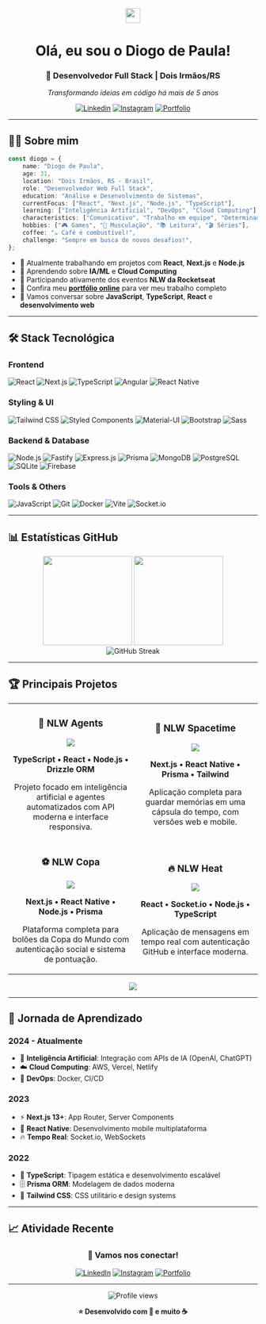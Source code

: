 <div align="center">
  <img src="https://github.com/TheDudeThatCode/TheDudeThatCode/blob/master/Assets/Hi.gif" width="30">
  
  # Olá, eu sou o Diogo de Paula! 
  
  ### 🚀 Desenvolvedor Full Stack | Dois Irmãos/RS
  
  <p align="center">
    <em>Transformando ideias em código há mais de 5 anos</em>
  </p>
  
  [![Linkedin](https://img.shields.io/badge/-LinkedIn-0077B5?style=flat-square&logo=Linkedin&logoColor=white&link=https://www.linkedin.com/in/diogo-de-paula-654567165/)](https://www.linkedin.com/in/diogo-de-paula-654567165/)
  [![Instagram](https://img.shields.io/badge/-Instagram-E4405F?style=flat-square&logo=instagram&logoColor=white&link=https://www.instagram.com/diogo_d_paula/)](https://www.instagram.com/diogo_d_paula/)
  [![Portfolio](https://img.shields.io/badge/-Portfolio-000000?style=flat-square&logo=vercel&logoColor=white&link=https://curriculo-diogo-de-paula.vercel.app/)](https://curriculo-diogo-de-paula.vercel.app/)
  
</div>

---

## 🧑‍💻 **Sobre mim**

```typescript
const diogo = {
	name: "Diogo de Paula",
	age: 31,
	location: "Dois Irmãos, RS - Brasil",
	role: "Desenvolvedor Web Full Stack",
	education: "Análise e Desenvolvimento de Sistemas",
	currentFocus: ["React", "Next.js", "Node.js", "TypeScript"],
	learning: ["Inteligência Artificial", "DevOps", "Cloud Computing"],
	characteristics: ["Comunicativo", "Trabalho em equipe", "Determinado", "Positivo"],
	hobbies: ["🎮 Games", "💪 Musculação", "📚 Leitura", "🎬 Séries"],
	coffee: "☕ Café é combustível!",
	challenge: "Sempre em busca de novos desafios!",
};
```

-   🔭 Atualmente trabalhando em projetos com **React**, **Next.js** e **Node.js**
-   🌱 Aprendendo sobre **IA/ML** e **Cloud Computing**
-   👥 Participando ativamente dos eventos **NLW da Rocketseat**
-   💼 Confira meu [**portfólio online**](https://curriculo-diogo-de-paula.vercel.app/) para ver meu trabalho completo
-   💬 Vamos conversar sobre **JavaScript**, **TypeScript**, **React** e **desenvolvimento web**

---

## 🛠️ **Stack Tecnológica**

### **Frontend**

![React](https://img.shields.io/badge/React-20232A?style=for-the-badge&logo=react&logoColor=61DAFB)
![Next.js](https://img.shields.io/badge/Next.js-000000?style=for-the-badge&logo=nextdotjs&logoColor=white)
![TypeScript](https://img.shields.io/badge/TypeScript-007ACC?style=for-the-badge&logo=typescript&logoColor=white)
![Angular](https://img.shields.io/badge/Angular-DD0031?style=for-the-badge&logo=angular&logoColor=white)
![React Native](https://img.shields.io/badge/React_Native-20232A?style=for-the-badge&logo=react&logoColor=61DAFB)

### **Styling & UI**

![Tailwind CSS](https://img.shields.io/badge/Tailwind_CSS-38B2AC?style=for-the-badge&logo=tailwind-css&logoColor=white)
![Styled Components](https://img.shields.io/badge/styled--components-DB7093?style=for-the-badge&logo=styled-components&logoColor=white)
![Material-UI](https://img.shields.io/badge/Material--UI-0081CB?style=for-the-badge&logo=material-ui&logoColor=white)
![Bootstrap](https://img.shields.io/badge/Bootstrap-563D7C?style=for-the-badge&logo=bootstrap&logoColor=white)
![Sass](https://img.shields.io/badge/Sass-CC6699?style=for-the-badge&logo=sass&logoColor=white)

### **Backend & Database**

![Node.js](https://img.shields.io/badge/Node.js-43853D?style=for-the-badge&logo=node.js&logoColor=white)
![Fastify](https://img.shields.io/badge/fastify-202020?style=for-the-badge&logo=fastify&logoColor=white)
![Express.js](https://img.shields.io/badge/Express.js-404D59?style=for-the-badge&logo=express&logoColor=white)
![Prisma](https://img.shields.io/badge/Prisma-3982CE?style=for-the-badge&logo=Prisma&logoColor=white)
![MongoDB](https://img.shields.io/badge/MongoDB-4EA94B?style=for-the-badge&logo=mongodb&logoColor=white)
![PostgreSQL](https://img.shields.io/badge/PostgreSQL-316192?style=for-the-badge&logo=postgresql&logoColor=white)
![SQLite](https://img.shields.io/badge/SQLite-07405E?style=for-the-badge&logo=sqlite&logoColor=white)
![Firebase](https://img.shields.io/badge/Firebase-039BE5?style=for-the-badge&logo=Firebase&logoColor=white)

### **Tools & Others**

![JavaScript](https://img.shields.io/badge/JavaScript-F7DF1E?style=for-the-badge&logo=javascript&logoColor=black)
![Git](https://img.shields.io/badge/Git-F05032?style=for-the-badge&logo=git&logoColor=white)
![Docker](https://img.shields.io/badge/Docker-2496ED?style=for-the-badge&logo=docker&logoColor=white)
![Vite](https://img.shields.io/badge/Vite-646CFF?style=for-the-badge&logo=vite&logoColor=white)
![Socket.io](https://img.shields.io/badge/Socket.io-black?style=for-the-badge&logo=socket.io&badgeColor=010101)

---

## 📊 **Estatísticas GitHub**

<div align="center">
  <img height="180em" src="https://github-readme-stats.vercel.app/api?username=DiogodePaula&show_icons=true&theme=radical&include_all_commits=true&count_private=true"/>
  <img height="180em" src="https://github-readme-stats.vercel.app/api/top-langs/?username=DiogodePaula&layout=compact&langs_count=8&theme=radical"/>
</div>

<div align="center">
  <img src="https://github-readme-streak-stats.herokuapp.com/?user=DiogodePaula&theme=radical" alt="GitHub Streak" />
</div>

---

## 🏆 **Principais Projetos**

<table>
  <tr>
    <td width="50%">
      <h3 align="center">🤖 NLW Agents</h3>
      <div align="center">  
        <a href="https://github.com/DiogodePaula/NLW/tree/master/NLW-Agents" target="_blank">
          <img src="https://img.shields.io/badge/Código-000?style=for-the-badge&logo=github&logoColor=white">
        </a>
        <p><strong>TypeScript • React • Node.js • Drizzle ORM</strong></p>
        <p>Projeto focado em inteligência artificial e agentes automatizados com API moderna e interface responsiva.</p>
      </div>
    </td>
    <td width="50%">
      <h3 align="center">🌌 NLW Spacetime</h3>
      <div align="center">
        <a href="https://github.com/DiogodePaula/NLW/tree/master/NLW-Spacetime" target="_blank">
          <img src="https://img.shields.io/badge/Código-000?style=for-the-badge&logo=github&logoColor=white">
        </a>
        <p><strong>Next.js • React Native • Prisma • Tailwind</strong></p>
        <p>Aplicação completa para guardar memórias em uma cápsula do tempo, com versões web e mobile.</p>
      </div>
    </td>
  </tr>
  <tr>
    <td width="50%">
      <h3 align="center">⚽ NLW Copa</h3>
      <div align="center">
        <a href="https://github.com/DiogodePaula/NLW/tree/master/NLW-Copa" target="_blank">
          <img src="https://img.shields.io/badge/Código-000?style=for-the-badge&logo=github&logoColor=white">
        </a>
        <p><strong>Next.js • React Native • Node.js • Prisma</strong></p>
        <p>Plataforma completa para bolões da Copa do Mundo com autenticação social e sistema de pontuação.</p>
      </div>
    </td>
    <td width="50%">
      <h3 align="center">🔥 NLW Heat</h3>
      <div align="center">
        <a href="https://github.com/DiogodePaula/NLW/tree/master/NLW-Heat" target="_blank">
          <img src="https://img.shields.io/badge/Código-000?style=for-the-badge&logo=github&logoColor=white">
        </a>
        <p><strong>React • Socket.io • Node.js • TypeScript</strong></p>
        <p>Aplicação de mensagens em tempo real com autenticação GitHub e interface moderna.</p>
      </div>
    </td>
  </tr>
</table>

<div align="center">
  <a href="https://github.com/DiogodePaula/NLW">
    <img src="https://img.shields.io/badge/Ver_Todos_Projetos-7159c1?style=for-the-badge&logo=github&logoColor=white">
  </a>
</div>

---

## 🚀 **Jornada de Aprendizado**

### **2024 - Atualmente**

-   🤖 **Inteligência Artificial**: Integração com APIs de IA (OpenAI, ChatGPT)
-   ☁️ **Cloud Computing**: AWS, Vercel, Netlify
-   🐳 **DevOps**: Docker, CI/CD

### **2023**

-   ⚡ **Next.js 13+**: App Router, Server Components
-   📱 **React Native**: Desenvolvimento mobile multiplataforma
-   🔥 **Tempo Real**: Socket.io, WebSockets

### **2022**

-   🎯 **TypeScript**: Tipagem estática e desenvolvimento escalável
-   🗄️ **Prisma ORM**: Modelagem de dados moderna
-   🎨 **Tailwind CSS**: CSS utilitário e design systems

---

## 📈 **Atividade Recente**

<!--START_SECTION:activity-->
<!--END_SECTION:activity-->

<div align="center">
  
  ### 💬 **Vamos nos conectar!**
  
  [![LinkedIn](https://img.shields.io/badge/LinkedIn-0077B5?style=for-the-badge&logo=linkedin&logoColor=white)](https://www.linkedin.com/in/diogo-de-paula-654567165/)
  [![Instagram](https://img.shields.io/badge/Instagram-E4405F?style=for-the-badge&logo=instagram&logoColor=white)](https://www.instagram.com/diogo_d_paula/)
  [![Portfolio](https://img.shields.io/badge/Portfolio-000000?style=for-the-badge&logo=vercel&logoColor=white)](https://curriculo-diogo-de-paula.vercel.app/)
  
  ---
  
  <img src="https://komarev.com/ghpvc/?username=DiogodePaula&color=7159c1&style=flat-square&label=Profile+Views" alt="Profile views" />
  
  **⭐ Desenvolvido com 💜 e muito ☕**
  
</div>
